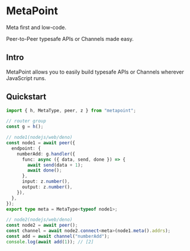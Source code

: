 # MetaPoint

Meta first and low-code.

Peer-to-Peer typesafe APIs or Channels made easy.

## Intro

MetaPoint allows you to easily build typesafe APIs or Channels wherever
JavaScript runs.

## Quickstart

```typescript
import { h, MetaType, peer, z } from "metapoint";

// router group
const g = h();

// node1(nodejs/web/deno)
const node1 = await peer({
  endpoint: {
    numberAdd: g.handler({
      func: async ({ data, send, done }) => {
        await send(data + 1);
        await done();
      },
      input: z.number(),
      output: z.number(),
    }),
  },
});
export type meta = MetaType<typeof node1>;

// node2(nodejs/web/deno)
const node2 = await peer();
const channel = await node2.connect<meta>(node1.meta().addrs);
const add = await channel("numberAdd");
console.log(await add(1)); // [2]
```
